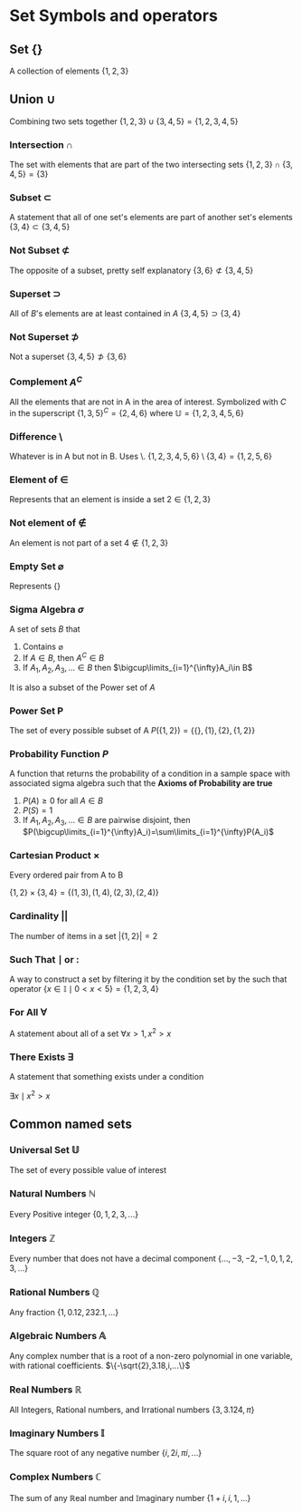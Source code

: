 # Set Symbols and operators

## Set $\{\}$

A collection of elements
$\{1, 2, 3\}$

## Union $\cup$

Combining two sets together
$\{1,2,3\}\cup\{3,4,5\}=\{1,2,3,4,5\}$

### Intersection $\cap$

The set with elements that are part of the two intersecting sets
$\{1,2,3\}\cap\{3,4,5\}=\{3\}$

### Subset $\subset$

A statement that all of one set's elements are part of another set's elements
$\{3,4\}\subset\{3,4,5\}$

### Not Subset $\not\subset$

The opposite of a subset, pretty self explanatory
$\{3,6\}\not\subset\{3,4,5\}$

### Superset $\supset$

All of $B$'s elements are at least contained in $A$
$\{3,4,5\}\supset\{3,4\}$

### Not Superset $\not\supset$

Not a superset
$\{3,4,5\}\not\supset\{3,6\}$

### Complement $A^C$

All the elements that are not in A in the area of interest. Symbolized with $C$ in the superscript
$\{1,3,5\}^C=\{2,4,6\}$ where $\mathbb{U}=\{1,2,3,4,5,6\}$

### Difference $\setminus$

Whatever is in A but not in B. Uses $\setminus$.
$\{1,2,3,4,5,6\}\setminus\{3,4\}=\{1,2,5,6\}$

### Element of $\in$

Represents that an element is inside a set
$2\in\{1,2,3\}$

### Not element of $\notin$

An element is not part of a set
$4\notin\{1,2,3\}$

### Empty Set $\varnothing$

Represents $\{\}$

### Sigma Algebra $\sigma$

A set of sets $B$ that

1. Contains $\varnothing$
2. If $A\in B$, then $A^C\in B$
3. If $A_1,A_2,A_3,...\in B$ then $\bigcup\limits_{i=1}^{\infty}A_i\in B$

It is also a subset of the Power set of $A$

### Power Set $\textbf{P}$

The set of every possible subset of A
$P(\{1,2\})=\{\{\},\{1\},\{2\},\{1,2\}\}$

### Probability Function $P$

A function that returns the probability of a condition in a sample space with associated sigma algebra such that the **Axioms of Probability are true**

1. $P(A)\ge0$ for all $A\in B$
2. $P(S)=1$
3. If $A_1,A_2,A_3,...\in B$ are pairwise disjoint, then $P(\bigcup\limits_{i=1}^{\infty}A_i)=\sum\limits_{i=1}^{\infty}P(A_i)$

### Cartesian Product $\times$

Every ordered pair from A to B

$\{1,2\}\times\{3,4\}=\{(1,3),(1,4),(2,3),(2,4)\}$

### Cardinality $||$

The number of items in a set
$|\{1,2\}|=2$

### Such That $\mid$ or $:$

A way to construct a set by filtering it by the condition set by the such that operator
$\{x\in\mathbb{I}\mid0<x<5\}=\{1,2,3,4\}$

### For All $\forall$

A statement about all of a set
$\forall x>1,x^2>x$

### There Exists $\exists$

A statement that something exists under a condition

$\exists x\mid x^2>x$

## Common named sets

### Universal Set $\mathbb{U}$

The set of every possible value of interest

### Natural Numbers $\mathbb{N}$

Every Positive integer
$\{0,1,2,3,...\}$

### Integers $\mathbb{Z}$

Every number that does not have a decimal component
$\{...,-3,-2,-1,0,1,2,3,...\}$

### Rational Numbers $\mathbb{Q}$

Any fraction
$\{1, 0.12, 232.1,...\}$

### Algebraic Numbers $\mathbb{A}$

Any complex number that is a root of a non-zero polynomial in one variable, with rational coefficients.
$\{-\sqrt{2},3.18,i,...\}$

### Real Numbers $\mathbb{R}$

All Integers, Rational numbers, and Irrational numbers
$\{3,3.124,\pi\}$

### Imaginary Numbers $\mathbb{I}$

The square root of any negative number
$\{i,2i,\pi i,...\}$

### Complex Numbers $\mathbb{C}$

The sum of any $\mathbb{R}$eal number and $\mathbb{I}$maginary number
$\{1+i,i,1,...\}$
